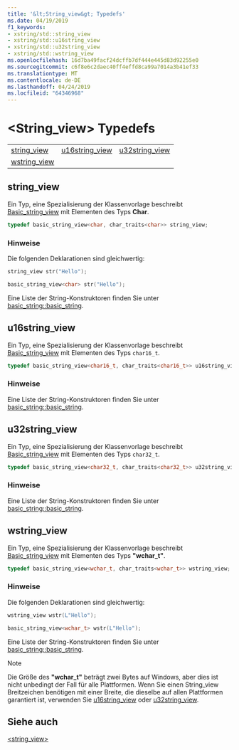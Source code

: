 ```yaml
---
title: '&lt;String_view&gt; Typedefs'
ms.date: 04/19/2019
f1_keywords:
- xstring/std::string_view
- xstring/std::u16string_view
- xstring/std::u32string_view
- xstring/std::wstring_view
ms.openlocfilehash: 16d7ba49facf24dcffb7df444e445d83d92255e0
ms.sourcegitcommit: c6f8e6c2daec40ff4effd8ca99a7014a3b41ef33
ms.translationtype: MT
ms.contentlocale: de-DE
ms.lasthandoff: 04/24/2019
ms.locfileid: "64346968"
---
```

# <a name="ltstringviewgt-typedefs"></a>&lt;String_view&gt; Typedefs

||||
|-|-|-|
|[string_view](#string_view)|[u16string_view](#u16string_view)|[u32string_view](#u32string_view)|
|[wstring_view](#wstring_view)|

## <a name="string_view"></a> string_view

Ein Typ, eine Spezialisierung der Klassenvorlage beschreibt [Basic_string_view](../standard-library/basic-string-view-class.md) mit Elementen des Typs **Char**.

```cpp
typedef basic_string_view<char, char_traits<char>> string_view;
```

### <a name="remarks"></a>Hinweise

Die folgenden Deklarationen sind gleichwertig:

```cpp
string_view str("Hello");

basic_string_view<char> str("Hello");
```

Eine Liste der String-Konstruktoren finden Sie unter [basic_string::basic_string](../standard-library/basic-string-class.md#basic_string).

## <a name="u16string_view"></a> u16string_view

Ein Typ, eine Spezialisierung der Klassenvorlage beschreibt [Basic_string_view](../standard-library/basic-string-view-class.md) mit Elementen des Typs `char16_t`.

```cpp
typedef basic_string_view<char16_t, char_traits<char16_t>> u16string_view;
```

### <a name="remarks"></a>Hinweise

Eine Liste der String-Konstruktoren finden Sie unter [basic_string::basic_string](../standard-library/basic-string-class.md#basic_string).

## <a name="u32string_view"></a> u32string_view

Ein Typ, eine Spezialisierung der Klassenvorlage beschreibt [Basic_string_view](../standard-library/basic-string-view-class.md) mit Elementen des Typs `char32_t`.

```cpp
typedef basic_string_view<char32_t, char_traits<char32_t>> u32string_view;
```

### <a name="remarks"></a>Hinweise

Eine Liste der String-Konstruktoren finden Sie unter [basic_string::basic_string](../standard-library/basic-string-class.md#basic_string).

## <a name="wstring_view"></a>  wstring_view

Ein Typ, eine Spezialisierung der Klassenvorlage beschreibt [Basic_string_view](../standard-library/basic-string-view-class.md) mit Elementen des Typs **"wchar_t"**.

```cpp
typedef basic_string_view<wchar_t, char_traits<wchar_t>> wstring_view;
```

### <a name="remarks"></a>Hinweise

Die folgenden Deklarationen sind gleichwertig:

```cpp
wstring_view wstr(L"Hello");

basic_string_view<wchar_t> wstr(L"Hello");
```

Eine Liste der String-Konstruktoren finden Sie unter [basic_string::basic_string](../standard-library/basic-string-class.md#basic_string).

> [!NOTE]
> Die Größe des **"wchar_t"** beträgt zwei Bytes auf Windows, aber dies ist nicht unbedingt der Fall für alle Plattformen. Wenn Sie einen String_view Breitzeichen benötigen mit einer Breite, die dieselbe auf allen Plattformen garantiert ist, verwenden Sie [u16string_view](../standard-library/string-view-typedefs.md#u16string_view) oder [u32string_view](../standard-library/string-view-typedefs.md#u32string_view).

## <a name="see-also"></a>Siehe auch

[\<string_view>](../standard-library/string-view.md)<br/>
